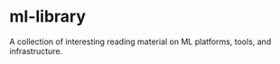 # ml-library
A collection of interesting reading material on ML platforms, tools, and infrastructure. 
